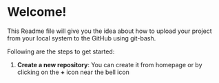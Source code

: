 # Welcome!

This Readme file will give you the idea about how to upload your project from your local system to the GitHub using git-bash.

Following are the steps to get started:

1. **Create a new repository**: You can create it from homepage or by clicking on the **+** icon near the bell icon

